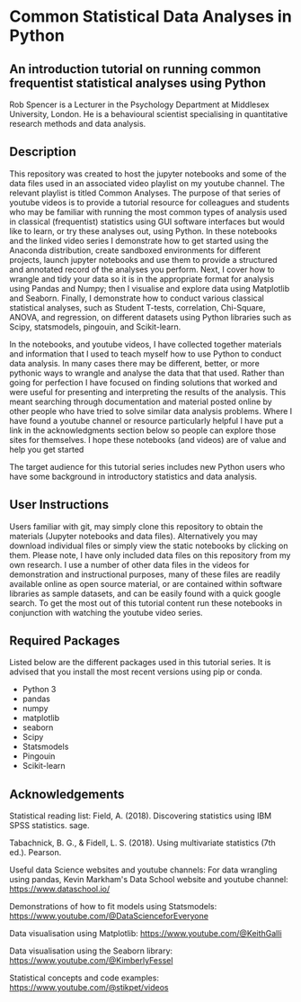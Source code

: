 # Common Statistical Data Analyses in Python 

## An introduction tutorial on running common frequentist statistical analyses using Python

Rob Spencer is a Lecturer in the Psychology Department at Middlesex University, London. He is a behavioural scientist specialising in quantitative research methods and data analysis.

## Description

This repository was created to host the jupyter notebooks and some of the data files used in an associated video playlist on my youtube channel. The relevant playlist is titled Common Analyses. The purpose of that series of youtube videos is to provide a tutorial resource for colleagues and students who may be familiar with running the most common types of analysis used in classical (frequentist) statistics using GUI software interfaces but would like to learn, or try these analyses out, using Python. In these notebooks and the linked video series I demonstrate how to get started using the Anaconda distribution, create sandboxed environments for different projects, launch jupyter notebooks and use them to provide a structured and annotated record of the analyses you perform. Next, I cover how to wrangle and tidy your data so it is in the appropriate format for analysis using Pandas and Numpy; then I visualise and explore data using Matplotlib and Seaborn. Finally, I demonstrate how to conduct various classical statistical analyses, such as Student T-tests, correlation, Chi-Square, ANOVA, and regression, on different datasets using Python libraries such as Scipy, statsmodels, pingouin, and Scikit-learn. 

In the notebooks, and youtube videos, I have collected together materials and information that I used to teach myself how to use Python to conduct data analysis. In many cases there may be different, better, or more pythonic ways to wrangle and analyse the data that that used. Rather than going for perfection I have focused on finding solutions that worked and were useful for presenting and interpreting the results of the analysis. This meant searching through documentation and material posted online by other people who have tried to solve similar data analysis problems. Where I have found a youtube channel or resource particularly helpful I have put a link in the acknowledgments section below so people can explore those sites for themselves. I hope these notebooks (and videos) are of value and help you get started   

The target audience for this tutorial series includes new Python users who have some background in introductory statistics and data analysis. 

## User Instructions

Users familiar with git, may simply clone this repository to obtain the materials (Jupyter notebooks and data files). Alternatively you may download individual files or simply view the static notebooks by clicking on them. Please note, I have only included data files on this repository from my own research. I use a number of other data files in the videos for demonstration and instructional purposes, many of these files are readily available online as open source material, or are contained within software libraries as sample datasets, and can be easily found with a quick google search. To get the most out of this tutorial content run these notebooks in conjunction with watching the youtube video series. 

## Required Packages

Listed below are the different packages used in this tutorial series. It is advised that you install the most recent versions using pip or conda. 

- Python 3
- pandas
- numpy
- matplotlib
- seaborn
- Scipy
- Statsmodels
- Pingouin
- Scikit-learn

## Acknowledgements

Statistical reading list:
Field, A. (2018). Discovering statistics using IBM SPSS statistics. sage.

Tabachnick, B. G., & Fidell, L. S. (2018). Using multivariate statistics (7th ed.). Pearson.

Useful data Science websites and youtube channels:
For data wrangling using pandas, Kevin Markham's Data School website and youtube channel: https://www.dataschool.io/ 

Demonstrations of how to fit models using Statsmodels: https://www.youtube.com/@DataScienceforEveryone

Data visualisation using Matplotlib: https://www.youtube.com/@KeithGalli

Data visualisation using the Seaborn library: https://www.youtube.com/@KimberlyFessel

Statistical concepts and code examples: https://www.youtube.com/@stikpet/videos 


